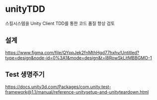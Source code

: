 # unityTDD
스킬시스템을 Unity Client TDD를 통한 코드 품질 향상 검토 

## 설계
https://www.figma.com/file/QYppJek2fnMthHgd77hxhy/Untitled?type=design&node-id=0%3A1&mode=design&t=l8RowSkLitMBBGMO-1

## Test 생명주기
https://docs.unity3d.com/Packages/com.unity.test-framework@1.1/manual/reference-unitysetup-and-unityteardown.html